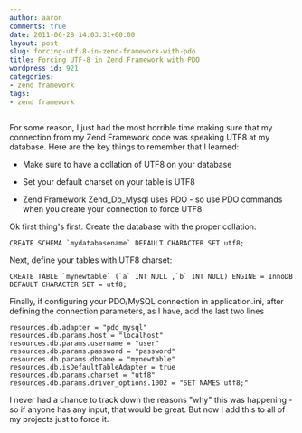 ```yaml
---
author: aaron
comments: true
date: 2011-06-28 14:03:31+00:00
layout: post
slug: forcing-utf-8-in-zend-framework-with-pdo
title: Forcing UTF-8 in Zend Framework with PDO
wordpress_id: 921
categories:
- zend framework
tags:
- zend framework
---
```


For some reason, I just had the most horrible time making sure that my connection from my Zend Framework code was speaking UTF8 at my database.  Here are the key things to remember that I learned:




  * Make sure to have a collation of UTF8 on your database


  * Set your default charset on your table is UTF8


  * Zend Framework Zend_Db_Mysql uses PDO - so use PDO commands when you create your connection to force UTF8



Ok first thing's first.  Create the database with the proper collation:

    
    
    CREATE SCHEMA `mydatabasename` DEFAULT CHARACTER SET utf8;
    



Next, define your tables with UTF8 charset:

    
    
    CREATE TABLE `mynewtable` (`a` INT NULL ,`b` INT NULL) ENGINE = InnoDB DEFAULT CHARACTER SET = utf8;
    



Finally, if configuring your PDO/MySQL connection in application.ini, after defining the connection parameters, as I have, add the last two lines

    
    
    resources.db.adapter = "pdo_mysql"
    resources.db.params.host = "localhost"
    resources.db.params.username = "user"
    resources.db.params.password = "password"
    resources.db.params.dbname = "mynewtable"
    resources.db.isDefaultTableAdapter = true
    resources.db.params.charset = "utf8"
    resources.db.params.driver_options.1002 = "SET NAMES utf8;"
    



I never had a chance to track down the reasons "why" this was happening - so if anyone has any input, that would be great.  But now I add this to all of my projects just to force it.
